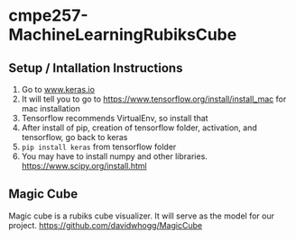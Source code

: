 # cmpe257-MachineLearningRubiksCube

## Setup / Intallation Instructions
1. Go to www.keras.io
2. It will tell you to go to https://www.tensorflow.org/install/install_mac for mac installation
3. Tensorflow recommends VirtualEnv, so install that
4. After install of pip, creation of tensorflow folder, activation, and tensorflow, go back to keras
5. `pip install keras` from tensorflow folder
6. You may have to install numpy and other libraries.  https://www.scipy.org/install.html

## Magic Cube
Magic cube is a rubiks cube visualizer.  It will serve as the model for our project.
https://github.com/davidwhogg/MagicCube
